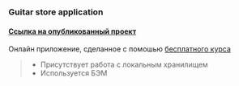 ### Guitar store application
#### [Ссылка на опубликованный проект](https://d-sapockij.github.io/guitar-store/)

Онлайн приложение, сделанное с помошью [бесплатного курса](https://youtube.com/playlist?list=PL7cTIfGFrdKn9lnGXEUWEXYdYp-HKGPAw)

> - Присутствует работа с локальным хранилищем
> - Используется БЭМ
